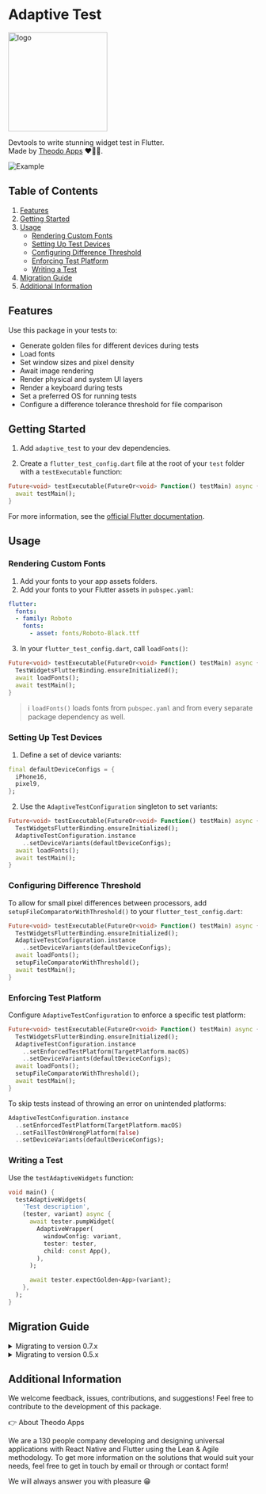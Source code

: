 # Adaptive Test

<p>
  <a href="https://apps.theodo.com">
  <img  alt="logo" src="https://raw.githubusercontent.com/bamlab/theodo_analysis/main/doc/theodo_apps_white.png" width="200"/>
  </a>
  </br>
  <p>Devtools to write stunning widget test in Flutter.</br> Made by <a href="https://apps.theodo.com">Theodo Apps</a> ❤️💙💛.</p>
</p>

![Example](https://raw.githubusercontent.com/bamlab/adaptive_test/main/doc/example.png)

## Table of Contents
1. [Features](#features)
2. [Getting Started](#getting-started)
3. [Usage](#usage)
   - [Rendering Custom Fonts](#rendering-custom-fonts)
   - [Setting Up Test Devices](#setting-up-test-devices)
   - [Configuring Difference Threshold](#configuring-difference-threshold)
   - [Enforcing Test Platform](#enforcing-test-platform)
   - [Writing a Test](#writing-a-test)
4. [Migration Guide](#migration-guide)
5. [Additional Information](#additional-information)

## Features

Use this package in your tests to:
- Generate golden files for different devices during tests
- Load fonts
- Set window sizes and pixel density
- Await image rendering
- Render physical and system UI layers
- Render a keyboard during tests
- Set a preferred OS for running tests
- Configure a difference tolerance threshold for file comparison

## Getting Started

1. Add `adaptive_test` to your dev dependencies.

2. Create a `flutter_test_config.dart` file at the root of your `test` folder with a `testExecutable` function:

```dart
Future<void> testExecutable(FutureOr<void> Function() testMain) async {
  await testMain();
}
```

For more information, see the [official Flutter documentation](https://api.flutter.dev/flutter/flutter_test/flutter_test-library.html).

## Usage

### Rendering Custom Fonts

1. Add your fonts to your app assets folders.
2. Add your fonts to your Flutter assets in `pubspec.yaml`:

```yaml
flutter:
  fonts:
  - family: Roboto
    fonts:
      - asset: fonts/Roboto-Black.ttf
```

3. In your `flutter_test_config.dart`, call `loadFonts()`:

```dart
Future<void> testExecutable(FutureOr<void> Function() testMain) async {
  TestWidgetsFlutterBinding.ensureInitialized();
  await loadFonts();
  await testMain();
}
```

> ℹ️ `loadFonts()` loads fonts from `pubspec.yaml` and from every separate package dependency as well.

### Setting Up Test Devices

1. Define a set of device variants:

```dart
final defaultDeviceConfigs = {
  iPhone16,
  pixel9,
};
```

2. Use the `AdaptiveTestConfiguration` singleton to set variants:

```dart
Future<void> testExecutable(FutureOr<void> Function() testMain) async {
  TestWidgetsFlutterBinding.ensureInitialized();
  AdaptiveTestConfiguration.instance
    ..setDeviceVariants(defaultDeviceConfigs);
  await loadFonts();
  await testMain();
}
```

### Configuring Difference Threshold

To allow for small pixel differences between processors, add `setupFileComparatorWithThreshold()` to your `flutter_test_config.dart`:

```dart
Future<void> testExecutable(FutureOr<void> Function() testMain) async {
  TestWidgetsFlutterBinding.ensureInitialized();
  AdaptiveTestConfiguration.instance
    ..setDeviceVariants(defaultDeviceConfigs);
  await loadFonts();
  setupFileComparatorWithThreshold();
  await testMain();
}
```

### Enforcing Test Platform

Configure `AdaptiveTestConfiguration` to enforce a specific test platform:

```dart
Future<void> testExecutable(FutureOr<void> Function() testMain) async {
  TestWidgetsFlutterBinding.ensureInitialized();
  AdaptiveTestConfiguration.instance
    ..setEnforcedTestPlatform(TargetPlatform.macOS)
    ..setDeviceVariants(defaultDeviceConfigs);
  await loadFonts();
  setupFileComparatorWithThreshold();
  await testMain();
}
```

To skip tests instead of throwing an error on unintended platforms:

```dart
AdaptiveTestConfiguration.instance
  ..setEnforcedTestPlatform(TargetPlatform.macOS)
  ..setFailTestOnWrongPlatform(false)
  ..setDeviceVariants(defaultDeviceConfigs);
```

### Writing a Test

Use the `testAdaptiveWidgets` function:

```dart
void main() {
  testAdaptiveWidgets(
    'Test description',
    (tester, variant) async {
      await tester.pumpWidget(
        AdaptiveWrapper(
          windowConfig: variant,
          tester: tester,
          child: const App(),
        ),
      );

      await tester.expectGolden<App>(variant);
    },
  );
}
```

## Migration Guide

</details>
<details>
<summary>Migrating to version 0.7.x</summary>
Version 0.7.0 introduces several breaking changes and new features:

1. **Breaking Change**: `loadFonts()` no longer accepts a `packages` argument. `loadFontsFromPackage()` was removed.
   - Update your `flutter_test_config.dart`:
     ```dart
     // Old
     await loadFonts('my_package');
     // or
     await loadFontsFromPackage(
       package: Package(
         name: 'my_package',
         relativePath: '../package',
       ),
     );

     // New
     await loadFonts();
     ```
   - `loadFonts()` now supports custom icon fonts like material_symbols_icons.

2. **Breaking Change**: `WindowConfigData` now includes a `keyboardName` property.
   - Update your custom device configurations to include this new property.
</details>
<details>
<summary>Migrating to version 0.5.x</summary>

Version 0.5.0 introduces a new default file name for goldens that's compatible with Windows file systems. To rename your existing golden files, use the following script:

```bash
#!/bin/bash

rename_files_in_preview() {
    find . -type d -name "preview" | while read -r dir; do
        echo "Processing directory: $dir"
        find "$dir" -type f | while read -r file; do
            new_name=$(echo "$file" | sed 's/:/-/g')
            if [ "$file" != "$new_name" ]; then
                mv "$file" "$new_name"
                echo "Renamed $file to $new_name"
            fi
        done
    done
}

rename_files_in_preview
```

Save this script as a `.sh` file and run it from your project root directory.

</details>

## Additional Information

We welcome feedback, issues, contributions, and suggestions! Feel free to contribute to the development of this package.

👉 About Theodo Apps

We are a 130 people company developing and designing universal applications with React Native and Flutter using the Lean & Agile methodology. To get more information on the solutions that would suit your needs, feel free to get in touch by email or through or contact form!

We will always answer you with pleasure 😁


